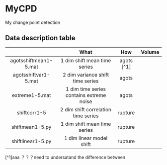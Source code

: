 # MyCPD
My change point detection


## Data description table 
  |              | What  | How | Volume | 
  |:----:        |  :----:    |:----:    |:----:        |
  | agotsshiftmean1-5.mat | 1 dim shift mean time series | agots [^1]        | 
  | agotsshiftvar1-5.mat | 2 dim variance shift time series   | agots        |
  | extreme1-5.mat | 1 dim time series contains extreme noise  | agots  |
  | shiftcorr1-5 | 2 dim shift correlation time series   | rupture   | 
  | shiftmean1-5.py | 1 dim shift mean time series   | rupture   | 
  | shiftlinear1-5.py | 1 dim linear model shift   | rupture  |

[^1]aaa
？？？need to undersatand the difference between  

